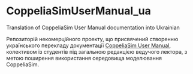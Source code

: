 # CoppeliaSimUserManual_ua
Translation of CoppeliaSim User Manual documentation into Ukrainian

Репозиторій некомерційного проекту, що присвячений створенню українського перекладу документації [CoppeliaSim User Manual](https://www.coppeliarobotics.com/helpFiles/index.html), колективом із студентів під загальною редакцією ведучого лектора, з метою поширення використання середовища моделювання CoppeliaSim.

